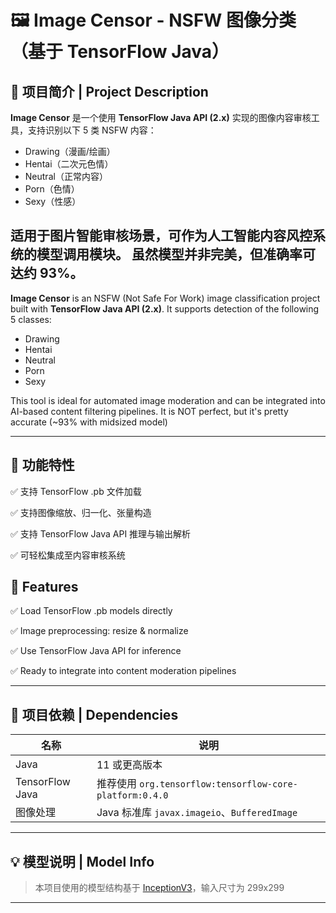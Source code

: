 # 🖼️ Image Censor - NSFW 图像分类（基于 TensorFlow Java）

## 📌 项目简介 | Project Description

**Image Censor** 是一个使用 **TensorFlow Java API (2.x)** 实现的图像内容审核工具，支持识别以下 5 类 NSFW 内容：

- Drawing（漫画/绘画）
- Hentai（二次元色情）
- Neutral（正常内容）
- Porn（色情）
- Sexy（性感）

适用于图片智能审核场景，可作为人工智能内容风控系统的模型调用模块。
虽然模型并非完美，但准确率可达约 93%。
---

**Image Censor** is an NSFW (Not Safe For Work) image classification project built with **TensorFlow Java API (2.x)**. It supports detection of the following 5 classes:

- Drawing
- Hentai
- Neutral
- Porn
- Sexy

This tool is ideal for automated image moderation and can be integrated into AI-based content filtering pipelines.
It is NOT perfect, but it's pretty accurate (~93% with midsized model)

---

## 🚀 功能特性 

✅ 支持 TensorFlow .pb 文件加载

✅ 支持图像缩放、归一化、张量构造

✅ 支持 TensorFlow Java API 推理与输出解析

✅ 可轻松集成至内容审核系统

## 🚀 Features
✅ Load TensorFlow .pb models directly

✅ Image preprocessing: resize & normalize

✅ Use TensorFlow Java API for inference

✅ Ready to integrate into content moderation pipelines

---

## 🧩 项目依赖 | Dependencies

| 名称 | 说明 |
|------|------|
| Java | 11 或更高版本 |
| TensorFlow Java | 推荐使用 `org.tensorflow:tensorflow-core-platform:0.4.0` |
| 图像处理 | Java 标准库 `javax.imageio`、`BufferedImage` |

---


## 💡 模型说明 | Model Info

> 本项目使用的模型结构基于 [InceptionV3](https://github.com/GantMan/nsfw_model/tree/master)，输入尺寸为 299x299

---


